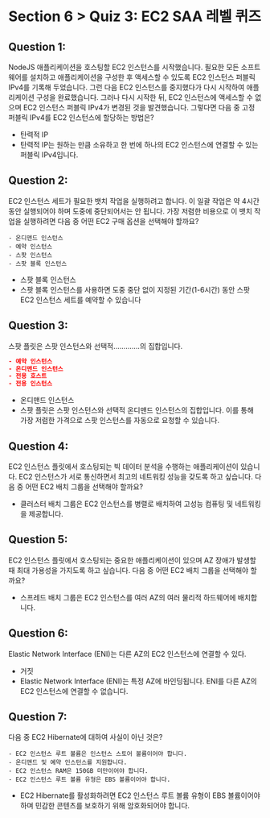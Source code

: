 # Section 6 > Quiz 3: EC2 SAA 레벨 퀴즈

## Question 1:
NodeJS 애플리케이션을 호스팅할 EC2 인스턴스를 시작했습니다. 필요한 모든 소프트웨어를 설치하고 애플리케이션을 구성한 후 액세스할 수 있도록 EC2 인스턴스 퍼블릭 IPv4를 기록해 두었습니다. 그런 다음 EC2 인스턴스를 중지했다가 다시 시작하여 애플리케이션 구성을 완료했습니다. 그러나 다시 시작한 뒤, EC2 인스턴스에 액세스할 수 없으며 EC2 인스턴스 퍼블릭 IPv4가 변경된 것을 발견했습니다. 그렇다면 다음 중 고정 퍼블릭 IPv4를 EC2 인스턴스에 할당하는 방법은?
- 탄력적 IP
- 탄력적 IP는 원하는 만큼 소유하고 한 번에 하나의 EC2 인스턴스에 연결할 수 있는 퍼블릭 IPv4입니다.

## Question 2:
EC2 인스턴스 세트가 필요한 뱃치 작업을 실행하려고 합니다. 이 일괄 작업은 약 4시간 동안 실행되어야 하며 도중에 중단되어서는 안 됩니다. 가장 저렴한 비용으로 이 뱃치 작업을 실행하려면 다음 중 어떤 EC2 구매 옵션을 선택해야 할까요?
```
- 온디맨드 인스턴스
- 예약 인스턴스
- 스팟 인스턴스
- 스팟 블록 인스턴스
```
- 스팟 블록 인스턴스
- 스팟 블록 인스턴스를 사용하면 도중 중단 없이 지정된 기간(1-6시간) 동안 스팟 EC2 인스턴스 세트를 예약할 수 있습니다

## Question 3:
스팟 플릿은 스팟 인스턴스와 선택적.............의 집합입니다.
```json
- 예약 인스턴스
- 온디맨드 인스턴스
- 전용 호스트
- 전용 인스턴스
```
- 온디맨드 인스턴스
- 스팟 플릿은 스팟 인스턴스와 선택적 온디맨드 인스턴스의 집합입니다. 이를 통해 가장 저렴한 가격으로 스팟 인스턴스를 자동으로 요청할 수 있습니다.

## Question 4:
EC2 인스턴스 플릿에서 호스팅되는 빅 데이터 분석을 수행하는 애플리케이션이 있습니다. EC2 인스턴스가 서로 통신하면서 최고의 네트워킹 성능을 갖도록 하고 싶습니다. 다음 중 어떤 EC2 배치 그룹을 선택해야 할까요?
- 클러스터 배치 그룹은 EC2 인스턴스를 병렬로 배치하여 고성능 컴퓨팅 및 네트워킹을 제공합니다.

## Question 5:
EC2 인스턴스 플릿에서 호스팅되는 중요한 애플리케이션이 있으며 AZ 장애가 발생할 때 최대 가용성을 가지도록 하고 싶습니다. 다음 중 어떤 EC2 배치 그룹을 선택해야 할까요?
- 스프레드 배치 그룹은 EC2 인스턴스를 여러 AZ의 여러 물리적 하드웨어에 배치합니다.

## Question 6:
Elastic Network Interface (ENI)는 다른 AZ의 EC2 인스턴스에 연결할 수 있다.
- 거짓
- Elastic Network Interface (ENI)는 특정 AZ에 바인딩됩니다. ENI를 다른 AZ의 EC2 인스턴스에 연결할 수 없습니다.

## Question 7:
다음 중 EC2 Hibernate에 대하여 사실이 아닌 것은?
```
- EC2 인스턴스 루트 볼륨은 인스턴스 스토어 볼륨이어야 합니다.
- 온디맨드 및 예약 인스턴스를 지원합니다.
- EC2 인스턴스 RAM은 150GB 미만이어야 합니다.
- EC2 인스턴스 루트 볼륨 유형은 EBS 볼륨이어야 합니다.
```
- EC2 Hibernate를 활성화하려면 EC2 인스턴스 루트 볼륨 유형이 EBS 볼륨이어야 하며 민감한 콘텐츠를 보호하기 위해 암호화되어야 합니다.